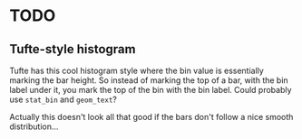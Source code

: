 # TODO

## Tufte-style histogram

Tufte has this cool histogram style where the bin value is essentially marking the bar height. So instead of marking the top of a bar, with the bin label under it, you mark the top of the bin with the bin label. Could probably use `stat_bin` and `geom_text`?

Actually this doesn't look all that good if the bars don't follow a nice smooth distribution...
